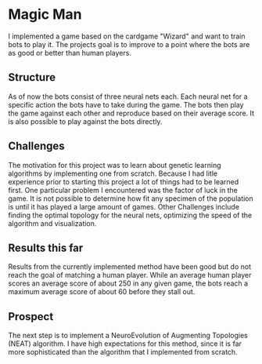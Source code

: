 # Magic Man

I implemented a game based on the cardgame "Wizard" and want to train bots to play it.
The projects goal is to improve to a point where the bots are as good or better than human players.

## Structure
As of now the bots consist of three neural nets each. Each neural net for a specific action the bots have to take during the game.
The bots then play the game against each other and reproduce based on their average score.
It is also possible to play against the bots directly.

## Challenges

The motivation for this project was to learn about genetic learning algorithms by implementing one from scratch.
Because I had litle experience prior to starting this project a lot of things had to be learned first.
One particular problem I encountered was the factor of luck in the game.
It is not possible to determine how fit any specimen of the population is until it has played a large amount of games.
Other Challenges include finding the optimal topology for the neural nets, optimizing the speed of the algorithm and visualization.

## Results this far

Results from the currently implemented method have been good but do not reach the goal of matching a human player.
While an average human player scores an average score of about 250 in any given game, the bots reach a maximum average score of about 60 before they stall out.

## Prospect

The next step is to implement a NeuroEvolution of Augmenting Topologies (NEAT) algorithm.
I have high expectations for this method, since it is far more sophisticated than the algorithm that I implemented from scratch.

